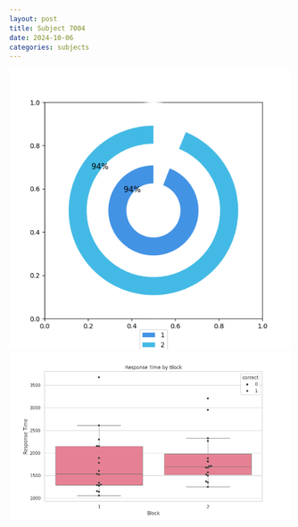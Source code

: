 ```yaml
---
layout: post
title: Subject 7004
date: 2024-10-06
categories: subjects
---
```


![](data/7004/run-5/7004__acc_test.png)
![](data/7004/run-5/7004_rt.png)
